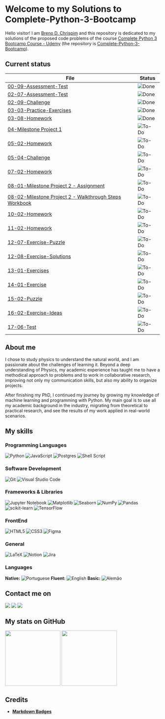 # Welcome to my Solutions to Complete-Python-3-Bootcamp

Hello visitor! I am [Breno D. Chrispim](https://github.com/DChrispim) and this repository is dedicated to my solutions of the proposed code problems of the course [Complete Python 3 Bootcamp Course - Udemy](https://www.udemy.com/complete-python-bootcamp/?couponCode=COMPLETE_GITHUB) (the repository is [Complete-Python-3-Bootcamp](https://github.com/Pierian-Data/Complete-Python-3-Bootcamp)).

## Current status

| File                                                                                                                     | Status                                              |
| ------------------------------------------------------------------------------------------------------------------------ | --------------------------------------------------- |
| [00-09-Assessment-Test](00-09-Assessment-Test.ipynb)                                                                     | ![Done](https://img.shields.io/badge/Done-green)    |
| [02-07-Assessment-Test](02-07-Assessment-Test.ipynb)                                                                     | ![Done](https://img.shields.io/badge/Done-green)    |
| [02-09-Challenge](02-09-Challenge.ipynb)                                                                                 | ![Done](https://img.shields.io/badge/Done-green)    |
| [03-03-Practice-Exercises](03-03-Practice-Exercises.ipynb)                                                               | ![Done](https://img.shields.io/badge/Done-green)    |
| [03-08-Homework](03-08-Homework.ipynb)                                                                                   | ![Done](https://img.shields.io/badge/Done-green)    |
| [04-Milestone Project 1](<04-Milestone Project 1.ipynb>)                                                                 | ![To-Do](https://img.shields.io/badge/To%20Do-blue) |
| [05-02-Homework](05-02-Homework.ipynb)                                                                                   | ![To-Do](https://img.shields.io/badge/To%20Do-blue) |
| [05-04-Challenge](05-04-Challenge.ipynb)                                                                                 | ![To-Do](https://img.shields.io/badge/To%20Do-blue) |
| [07-02-Homework](07-02-Homework.ipynb)                                                                                   | ![To-Do](https://img.shields.io/badge/To%20Do-blue) |
| [08-01-Milestone Project 2 - Assignment](<08-01-Milestone Project 2 - Assignment.ipynb>)                                 | ![To-Do](https://img.shields.io/badge/To%20Do-blue) |
| [08-02-Milestone Project 2 - Walkthrough Steps Workbook](<08-02-Milestone Project 2 - Walkthrough Steps Workbook.ipynb>) | ![To-Do](https://img.shields.io/badge/To%20Do-blue) |
| [10-02-Homework](10-02-Homework.ipynb)                                                                                   | ![To-Do](https://img.shields.io/badge/To%20Do-blue) |
| [11-02-Homework](11-02-Homework.ipynb)                                                                                   | ![To-Do](https://img.shields.io/badge/To%20Do-blue) |
| [12-07-Exercise-Puzzle](12-07-Exercise-Puzzle.ipynb)                                                                     | ![To-Do](https://img.shields.io/badge/To%20Do-blue) |
| [12-08-Exercise-Solutions](12-08-Exercise-Solutions.ipynb)                                                               | ![To-Do](https://img.shields.io/badge/To%20Do-blue) |
| [13-01-Exercises](13-01-Exercises.ipynb)                                                                                 | ![To-Do](https://img.shields.io/badge/To%20Do-blue) |
| [14-01-Exercise](14-01-Exercise.ipynb)                                                                                   | ![To-Do](https://img.shields.io/badge/To%20Do-blue) |
| [15-02-Puzzle](15-02-Puzzle.ipynb)                                                                                       | ![To-Do](https://img.shields.io/badge/To%20Do-blue) |
| [16-02-Exercise-Ideas](16-02-Exercise-Ideas.ipynb)                                                                       | ![To-Do](https://img.shields.io/badge/To%20Do-blue) |
| [17-06-Test](17-06-Test.ipynb)                                                                                           | ![To-Do](https://img.shields.io/badge/To%20Do-blue) |

## About me

I chose to study physics to understand the natural world, and I am passionate about the challenges of learning it. Beyond a deep understanding of Physics, my academic experience has taught me to have a methodical approach to problems and to work in collaborative research, improving not only my communication skills, but also my ability to organize projects.

After finishing my PhD, I continued my journey by growing my knowledge of machine learning and programming with Python. My main goal is to use all my academic background in the industry, migrating from theoretical to practical research, and see the results of my work applied in real-world scenarios.

## My skills

### Programming Languages

![Python](https://img.shields.io/badge/python-3670A0?style=for-the-badge&logo=python&logoColor=ffdd54)
![JavaScript](https://img.shields.io/badge/javascript-%23323330.svg?style=for-the-badge&logo=javascript&logoColor=%23F7DF1E)
![Postgres](https://img.shields.io/badge/postgres-%23316192.svg?style=for-the-badge&logo=postgresql&logoColor=white)
![Shell Script](https://img.shields.io/badge/shell_script-%23121011.svg?style=for-the-badge&logo=gnu-bash&logoColor=white)

### Software Development

![Git](https://img.shields.io/badge/git-%23F05033.svg?style=for-the-badge&logo=git&logoColor=white)
![Visual Studio Code](https://img.shields.io/badge/Visual%20Studio%20Code-0078d7.svg?style=for-the-badge&logo=visual-studio-code&logoColor=white)

### Frameworks & Libraries

![Jupyter Notebook](https://img.shields.io/badge/jupyter-%23FA0F00.svg?style=for-the-badge&logo=jupyter&logoColor=white)
![Matplotlib](https://img.shields.io/badge/Matplotlib-%23ffffff.svg?style=for-the-badge&logo=Matplotlib&logoColor=black)
![Seaborn](https://img.shields.io/badge/SeaBorn-%3670A0.svg?style=for-the-badge&logo=python&logoColor=white)
![NumPy](https://img.shields.io/badge/numpy-%23013243.svg?style=for-the-badge&logo=numpy&logoColor=white)
![Pandas](https://img.shields.io/badge/pandas-%23150458.svg?style=for-the-badge&logo=pandas&logoColor=white)
![scikit-learn](https://img.shields.io/badge/scikit--learn-%23F7931E.svg?style=for-the-badge&logo=scikit-learn&logoColor=white)
![TensorFlow](https://img.shields.io/badge/TensorFlow-%23FF6F00.svg?style=for-the-badge&logo=TensorFlow&logoColor=white)

### FrontEnd

![HTML5](https://img.shields.io/badge/html5-%23E34F26.svg?style=for-the-badge&logo=html5&logoColor=white)
![CSS3](https://img.shields.io/badge/css3-%231572B6.svg?style=for-the-badge&logo=css3&logoColor=white)
![Figma](https://img.shields.io/badge/figma-%23F24E1E.svg?style=for-the-badge&logo=figma&logoColor=white)

### General

![LaTeX](https://img.shields.io/badge/latex-%23008080.svg?style=for-the-badge&logo=latex&logoColor=white)
![Notion](https://img.shields.io/badge/Notion-%23000000.svg?style=for-the-badge&logo=notion&logoColor=white)
![Jira](https://img.shields.io/badge/jira-%230A0FFF.svg?style=for-the-badge&logo=jira&logoColor=white)

### Languages

**Native:** ![Portuguese](https://img.shields.io/badge/Portuguese-green)
**Fluent:** ![English](https://img.shields.io/badge/English-blue)
**Basic:** ![Alemão](https://img.shields.io/badge/Alemão-red)

## Contact me on

<div>
<a href = "mailto:brenoadsdc@gmail.com"><img loading="lazy" src="https://img.shields.io/badge/Gmail-D14836?style=for-the-badge&logo=gmail&logoColor=white" target="_blank"></a>
<a href="https://www.linkedin.com/in/brenochrispim/" target="_blank"><img loading="lazy" src="https://img.shields.io/badge/linkedin-%230077B5.svg?style=for-the-badge&logo=linkedin&logoColor=white" target="_blank"></a>
<a href="https://dchrispim.github.io/my-portfolio/" target="_blank"><img loading="lazy" src="https://img.shields.io/badge/My%20github%20page-121013?style=for-the-badge&logo=github&logoColor=white" target="_blank"></a>
</div>

## My stats on GitHub

<div>
<a href="https://github.com/DChrispim/"></a>
<img loading="lazy" height="180em" src="https://github-readme-stats.vercel.app/api/top-langs/?username=DChrispim&layout=compact&langs_count=7&theme=dracula"/>
<img loading="lazy" height="180em" src="https://github-readme-stats.vercel.app/api?username=DChrispim&show_icons=true&theme=dracula&include_all_commits=true&count_private=true"/>
</div>

## Credits

- [**Markdown Badges**](https://github.com/Ileriayo/markdown-badges)
